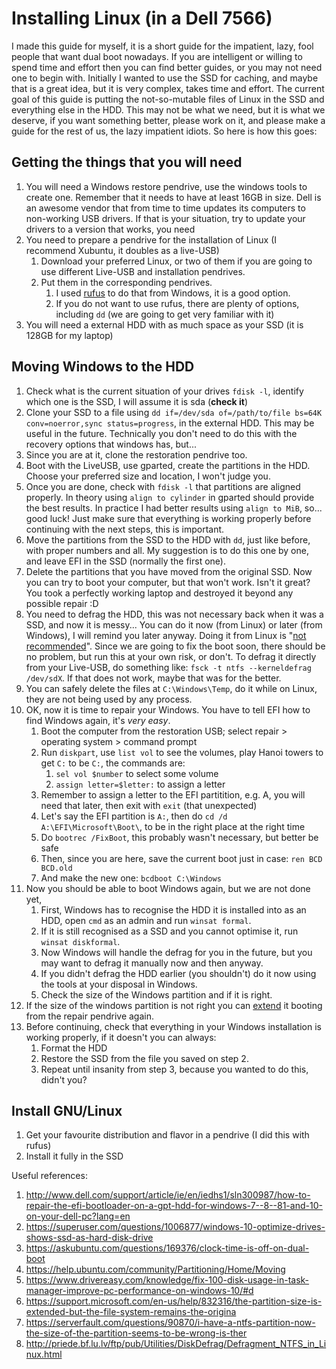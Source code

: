 # Installing Linux (in a Dell 7566)

I made this guide for myself, it is a short guide for the impatient, lazy, fool people that want dual boot nowadays.
If you are intelligent or willing to spend time and effort then you can find better guides, or you may not need one to begin with.
Initially I wanted to use the SSD for caching, and maybe that is a great idea, but it is very complex, takes time and effort.
The current goal of this guide is putting the not-so-mutable files of Linux in the SSD and everything else in the HDD.
This may not be what we need, but it is what we deserve, if you want something better, please work on it,
  and please make a guide for the rest of us, the lazy impatient idiots.
So here is how this goes:

## Getting the things that you will need

1. You will need a Windows restore pendrive, use the windows tools to create one.
   Remember that it needs to have at least 16GB in size.
   Dell is an awesome vendor that from time to time updates its computers to non-working USB drivers.
   If that is your situation, try to update your drivers to a version that works, you need 
1. You need to prepare a pendrive for the installation of Linux (I recommend Xubuntu, it doubles as a live-USB)
    1. Download your preferred Linux, or two of them if you are going to use different Live-USB and installation pendrives.
    1. Put them in the corresponding pendrives.
        1. I used [rufus](https://rufus.akeo.ie/) to do that from Windows, it is a good option.
        1. If you do not want to use rufus, there are plenty of options, including `dd` (we are going to get very familiar with it)
1. You will need a external HDD with as much space as your SSD (it is 128GB for my laptop)

## Moving Windows to the HDD

1. Check what is the current situation of your drives `fdisk -l`, identify which one is the SSD, I will assume it is sda (**check it**)
1. Clone your SSD to a file using `dd if=/dev/sda of=/path/to/file bs=64K conv=noerror,sync status=progress`, in the external HDD.
   This may be useful in the future.
   Technically you don't need to do this with the recovery options that windows has, but...
1. Since you are at it, clone the restoration pendrive too.
1. Boot with the LiveUSB, use gparted, create the partitions in the HDD.
   Choose your preferred size and location, I won't judge you.
1. Once you are done, check with `fdisk -l` that partitions are aligned properly.
   In theory using `align to cylinder` in gparted should provide the best results.
   In practice I had better results using `align to MiB`, so... good luck!
   Just make sure that everything is working properly before continuing with the next steps, this is important.
1. Move the partitions from the SSD to the HDD with `dd`, just like before, with proper numbers and all.
   My suggestion is to do this one by one, and leave EFI in the SSD (normally the first one).
1. Delete the partitions that you have moved from the original SSD.
   Now you can try to boot your computer, but that won't work. Isn't it great?
   You took a perfectly working laptop and destroyed it beyond any possible repair :D
1. You need to defrag the HDD, this was not necessary back when it was a SSD, and now it is messy... 
   You can do it now (from Linux) or later (from Windows), I will remind you later anyway.
   Doing it from Linux is "[not recommended](https://bbs.archlinux.org/viewtopic.php?id=125529)".
   Since we are going to fix the boot soon, there should be no problem, but run this at your own risk, or don't.
   To defrag it directly from your Live-USB, do something like: `fsck -t ntfs --kerneldefrag /dev/sdX`.
   If that does not work, maybe that was for the better.
1. You can safely delete the files at `C:\Windows\Temp`, do it while on Linux, they are not being used by any process.
1. OK, now it is time to repair your Windows.
   You have to tell EFI how to find Windows again, it's _very easy_.
    1. Boot the computer from the restoration USB; select repair > operating system > command prompt
    1. Run `diskpart`, use `list vol` to see the volumes, play Hanoi towers to get `C:` to be `C:`, the commands are:
        1. `sel vol $number` to select some volume
        1. `assign letter=$letter:` to assign a letter
    1. Remember to assign a letter to the EFI partitition, e.g. A, you will need that later, then exit with `exit` (that unexpected)
    1. Let's say the EFI partition is `A:`, then do `cd /d A:\EFI\Microsoft\Boot\`, to be in the right place at the right time
    1. Do `bootrec /FixBoot`, this probably wasn't necessary, but better be safe
    1. Then, since you are here, save the current boot just in case: `ren BCD BCD.old`
    1. And make the new one: `bcdboot C:\Windows`
1. Now you should be able to boot Windows again, but we are not done yet,
    1. First, Windows has to recognise the HDD it is installed into as an HDD, open `cmd` as an admin and run `winsat formal`.
    1. If it is still recognised as a SSD and you cannot optimise it, run `winsat diskformal`.
    1. Now Windows will handle the defrag for you in the future, but you may want to defrag it manually now and then anyway.
    1. If you didn't defrag the HDD earlier (you shouldn't) do it now using the tools at your disposal in Windows.
    1. Check the size of the Windows partition and if it is right.
1. If the size of the windows partition is not right you can
   [extend](https://serverfault.com/questions/90870/i-have-a-ntfs-partition-now-the-size-of-the-partition-seems-to-be-wrong-is-ther)
   it booting from the repair pendrive again.
1. Before continuing, check that everything in your Windows installation is working properly, if it doesn't you can always:
    1. Format the HDD
    1. Restore the SSD from the file you saved on step 2.
    1. Repeat until insanity from step 3, because you wanted to do this, didn't you?
    
## Install GNU/Linux

1. Get your favourite distribution and flavor in a pendrive (I did this with rufus)
1. Install it fully in the SSD





Useful references:

1. http://www.dell.com/support/article/ie/en/iedhs1/sln300987/how-to-repair-the-efi-bootloader-on-a-gpt-hdd-for-windows-7--8--81-and-10-on-your-dell-pc?lang=en
1. https://superuser.com/questions/1006877/windows-10-optimize-drives-shows-ssd-as-hard-disk-drive
1. https://askubuntu.com/questions/169376/clock-time-is-off-on-dual-boot
1. https://help.ubuntu.com/community/Partitioning/Home/Moving
1. https://www.drivereasy.com/knowledge/fix-100-disk-usage-in-task-manager-improve-pc-performance-on-windows-10/#d
1. https://support.microsoft.com/en-us/help/832316/the-partition-size-is-extended-but-the-file-system-remains-the-origina
1. https://serverfault.com/questions/90870/i-have-a-ntfs-partition-now-the-size-of-the-partition-seems-to-be-wrong-is-ther
1. http://priede.bf.lu.lv/ftp/pub/Utilities/DiskDefrag/Defragment_NTFS_in_Linux.html
